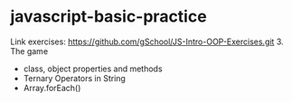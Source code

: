 # javascript-basic-practice
Link exercises: https://github.com/gSchool/JS-Intro-OOP-Exercises.git
3. The game
- class, object properties and methods
- Ternary Operators in String
- Array.forEach()
